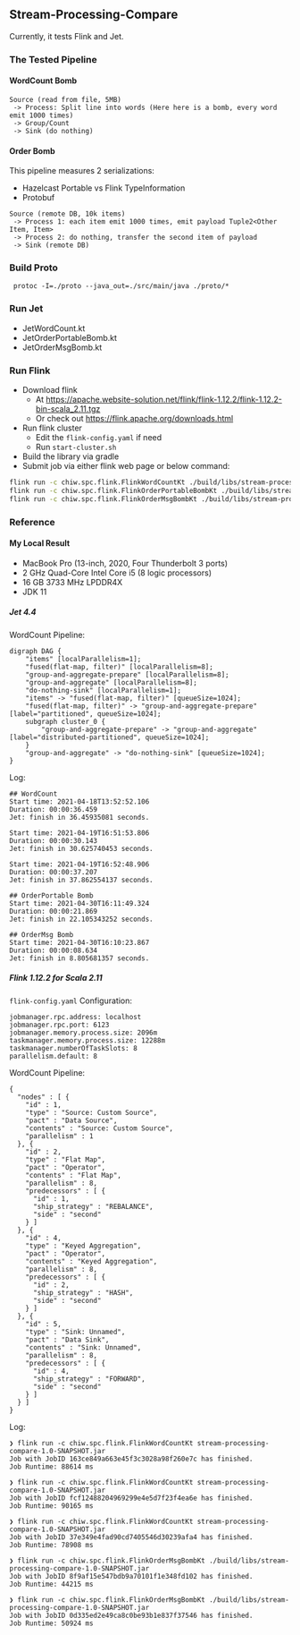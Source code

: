 ## Stream-Processing-Compare

Currently, it tests Flink and Jet.

### The Tested Pipeline

#### WordCount Bomb
```aidl
Source (read from file, 5MB)
 -> Process: Split line into words (Here here is a bomb, every word emit 1000 times)
 -> Group/Count
 -> Sink (do nothing)
```

#### Order Bomb

This pipeline measures 2 serializations:
- Hazelcast Portable vs Flink TypeInformation 
- Protobuf

```aidl
Source (remote DB, 10k items)
 -> Process 1: each item emit 1000 times, emit payload Tuple2<Other Item, Item>
 -> Process 2: do nothing, transfer the second item of payload
 -> Sink (remote DB)
```

### Build Proto

```
 protoc -I=./proto --java_out=./src/main/java ./proto/*  
 ```

### Run Jet

- JetWordCount.kt
- JetOrderPortableBomb.kt
- JetOrderMsgBomb.kt

### Run Flink
- Download flink
    - At https://apache.website-solution.net/flink/flink-1.12.2/flink-1.12.2-bin-scala_2.11.tgz
    - Or check out https://flink.apache.org/downloads.html
- Run flink cluster
    - Edit the `flink-config.yaml` if need
    - Run `start-cluster.sh`
- Build the library via gradle
- Submit job via either flink web page or below command:
```bash
flink run -c chiw.spc.flink.FlinkWordCountKt ./build/libs/stream-processing-compare-1.0-SNAPSHOT.jar
flink run -c chiw.spc.flink.FlinkOrderPortableBombKt ./build/libs/stream-processing-compare-1.0-SNAPSHOT.jar
flink run -c chiw.spc.flink.FlinkOrderMsgBombKt ./build/libs/stream-processing-compare-1.0-SNAPSHOT.jar
```

### Reference

#### My Local Result
- MacBook Pro (13-inch, 2020, Four Thunderbolt 3 ports)
- 2 GHz Quad-Core Intel Core i5 (8 logic processors)
- 16 GB 3733 MHz LPDDR4X
- JDK 11

##### Jet 4.4
WordCount Pipeline:
```
digraph DAG {
	"items" [localParallelism=1];
	"fused(flat-map, filter)" [localParallelism=8];
	"group-and-aggregate-prepare" [localParallelism=8];
	"group-and-aggregate" [localParallelism=8];
	"do-nothing-sink" [localParallelism=1];
	"items" -> "fused(flat-map, filter)" [queueSize=1024];
	"fused(flat-map, filter)" -> "group-and-aggregate-prepare" [label="partitioned", queueSize=1024];
	subgraph cluster_0 {
		"group-and-aggregate-prepare" -> "group-and-aggregate" [label="distributed-partitioned", queueSize=1024];
	}
	"group-and-aggregate" -> "do-nothing-sink" [queueSize=1024];
}
```

Log:
```aidl
## WordCount
Start time: 2021-04-18T13:52:52.106
Duration: 00:00:36.459
Jet: finish in 36.45935081 seconds.

Start time: 2021-04-19T16:51:53.806
Duration: 00:00:30.143
Jet: finish in 30.625740453 seconds.

Start time: 2021-04-19T16:52:48.906
Duration: 00:00:37.207
Jet: finish in 37.862554137 seconds.

## OrderPortable Bomb
Start time: 2021-04-30T16:11:49.324
Duration: 00:00:21.869
Jet: finish in 22.105343252 seconds.

## OrderMsg Bomb
Start time: 2021-04-30T16:10:23.867
Duration: 00:00:08.634
Jet: finish in 8.805681357 seconds.
```
##### Flink 1.12.2 for Scala 2.11
`flink-config.yaml` Configuration:
```aidl
jobmanager.rpc.address: localhost
jobmanager.rpc.port: 6123
jobmanager.memory.process.size: 2096m
taskmanager.memory.process.size: 12288m
taskmanager.numberOfTaskSlots: 8
parallelism.default: 8
```

WordCount Pipeline:
```aidl
{
  "nodes" : [ {
    "id" : 1,
    "type" : "Source: Custom Source",
    "pact" : "Data Source",
    "contents" : "Source: Custom Source",
    "parallelism" : 1
  }, {
    "id" : 2,
    "type" : "Flat Map",
    "pact" : "Operator",
    "contents" : "Flat Map",
    "parallelism" : 8,
    "predecessors" : [ {
      "id" : 1,
      "ship_strategy" : "REBALANCE",
      "side" : "second"
    } ]
  }, {
    "id" : 4,
    "type" : "Keyed Aggregation",
    "pact" : "Operator",
    "contents" : "Keyed Aggregation",
    "parallelism" : 8,
    "predecessors" : [ {
      "id" : 2,
      "ship_strategy" : "HASH",
      "side" : "second"
    } ]
  }, {
    "id" : 5,
    "type" : "Sink: Unnamed",
    "pact" : "Data Sink",
    "contents" : "Sink: Unnamed",
    "parallelism" : 8,
    "predecessors" : [ {
      "id" : 4,
      "ship_strategy" : "FORWARD",
      "side" : "second"
    } ]
  } ]
}
```

Log:
```aidl
❯ flink run -c chiw.spc.flink.FlinkWordCountKt stream-processing-compare-1.0-SNAPSHOT.jar
Job with JobID 163ce849a663e45f3c3028a98f260e7c has finished.
Job Runtime: 88614 ms

❯ flink run -c chiw.spc.flink.FlinkWordCountKt stream-processing-compare-1.0-SNAPSHOT.jar
Job with JobID fcf12488204969299e4e5d7f23f4ea6e has finished.
Job Runtime: 90165 ms

❯ flink run -c chiw.spc.flink.FlinkWordCountKt stream-processing-compare-1.0-SNAPSHOT.jar
Job with JobID 37e349e4fad90cd7405546d30239afa4 has finished.
Job Runtime: 78908 ms

❯ flink run -c chiw.spc.flink.FlinkOrderMsgBombKt ./build/libs/stream-processing-compare-1.0-SNAPSHOT.jar
Job with JobID 8f9af15e547bdb9a70101f1e348fd102 has finished.
Job Runtime: 44215 ms

❯ flink run -c chiw.spc.flink.FlinkOrderMsgBombKt ./build/libs/stream-processing-compare-1.0-SNAPSHOT.jar
Job with JobID 0d335ed2e49ca8c0be93b1e837f37546 has finished.
Job Runtime: 50924 ms
```